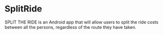 # SplitRide

SPLIT THE RIDE is an Android app that will allow users to split the ride costs between all the persons, regardless of the route they have taken.
